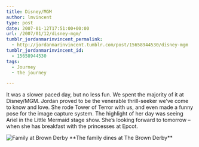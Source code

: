 ```yaml
---
title: Disney/MGM
author: lmvincent
type: post
date: 2007-01-12T17:51:00+00:00
url: /2007/01/12/disney-mgm/
tumblr_jordanmarinvincent_permalink:
  - http://jordanmarinvincent.tumblr.com/post/15658944530/disney-mgm
tumblr_jordanmarinvincent_id:
  - 15658944530
tags:
  - Journey
  - the journey

---
```

It was a slower paced day, but no less fun. We spent the majority of it at Disney/MGM. Jordan proved to be the venerable thrill-seeker we&rsquo;ve come to know and love. She rode Tower of Terror with us, and even made a funny pose for the image capture system. The highlight of her day was seeing Ariel in the Little Mermaid stage show. She&rsquo;s looking forward to tomorrow &ndash; when she has breakfast with the princesses at Epcot.

<img style="float:none;" src="http://www.jordanvincent.com/images/2007/01/brown_derby.jpg" alt="Family at Brown Derby" />  
**The family dines at The Brown Derby**

<div class="blogger-post-footer">
  <img loading="lazy" width="1" height="1" src="https://blogger.googleusercontent.com/tracker/9039099668816362935-3863270846167382296?l=jordansjourney2.blogspot.com" alt="" />
</div>